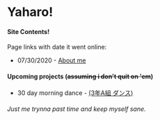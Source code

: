 # Yaharo!





#### Site Contents!
Page links with date it went online:
* 07/30/2020 - [About me](http://kedbin.github.io/bg/about)





#### Upcoming projects (~~assuming i don't quit on 'em~~)
* 30 day morning dance - [(3年A組 ダンス)](https://www.youtube.com/watch?v=vjN0-4elXb0)


###### Just me trynna past time and keep myself sane.
